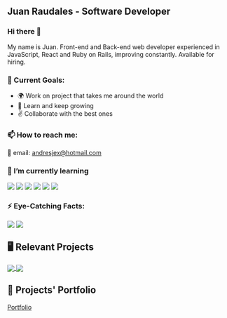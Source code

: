 ## Juan Raudales - Software Developer
### Hi there 👋

My name is Juan. Front-end and Back-end web developer experienced in JavaScript, React and Ruby on Rails, improving constantly.
Available for hiring.

### 💪 Current Goals: 

- :earth_africa: Work on project that takes me around the world
- 📘 Learn and keep growing
- ✌️ Collaborate with the best ones
### 📫 How to reach me: 

📧 email: andresjex@hotmail.com


### 🌱 I’m currently learning 

![](https://img.shields.io/badge/Front--End-HTML-yellow)
![](https://img.shields.io/badge/Front--End-CSS-yellow)
![](https://img.shields.io/badge/Front--End-JavaScript-yellow)
![](https://img.shields.io/badge/Back--End-Ruby-orange)
![](https://img.shields.io/badge/Back--End-RubyOnRails-orange)
![](https://img.shields.io/badge/Back--End-ReactAndRedux-orange)

### ⚡ Eye-Catching Facts: 
<img align="center" src="https://github-readme-stats.vercel.app/api/top-langs/?username=Jarfsoft&theme=great-gatsby" />
<img align="center" src="https://github-readme-stats.vercel.app/api?username=Jarfsoft&show_icons=true&theme=vision-friendly-dark" />


## 🖥️ Relevant Projects
<a href="https://github.com/Jarfsoft/github-readme-stats">
  <img align="center" src="https://github-readme-stats.vercel.app/api/pin/?username=Jarfsoft&repo=Article-page" />
</a>
<a href="https://github.com/Jarfsoft/github-readme-stats">
  <img align="center" src="https://github-readme-stats.vercel.app/api/pin/?username=Jarfsoft&repo=Shooter-game" />
</a>

## :briefcase: Projects' Portfolio

[Portfolio](https://jarfsoft.github.io/Portfolio/)